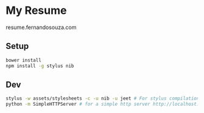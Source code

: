 # My Resume
resume.fernandosouza.com

## Setup
```bash
bower install
npm install -g stylus nib
```

## Dev
```bash
stylus -w assets/stylesheets -c -u nib -u jeet # For stylus compilation
python -m SimpleHTTPServer # for a simple http server http://localhost:8000
```
